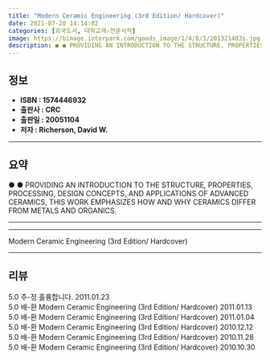 ```yaml
---
title: "Modern Ceramic Engineering (3rd Edition/ Hardcover)"
date: 2021-07-20 14:14:02
categories: [외국도서, 대학교재-전문서적]
image: https://bimage.interpark.com/goods_image/1/4/8/3/201321483s.jpg
description: ● ● PROVIDING AN INTRODUCTION TO THE STRUCTURE, PROPERTIES, PROCESSING, DESIGN CONCEPTS, AND APPLICATIONS OF ADVANCED CERAMICS, THIS WORK EMPHASIZES HOW AND W
---
```


## **정보**

- **ISBN : 1574446932**
- **출판사 : CRC**
- **출판일 : 20051104**
- **저자 : Richerson, David W.**

------



## **요약**

●  ●  PROVIDING AN INTRODUCTION TO THE STRUCTURE, PROPERTIES, PROCESSING, DESIGN CONCEPTS, AND APPLICATIONS OF ADVANCED CERAMICS, THIS WORK EMPHASIZES HOW AND WHY CERAMICS DIFFER FROM METALS AND ORGANICS.

------



------


Modern Ceramic Engineering (3rd Edition/ Hardcover) 

------


## **리뷰** 

5.0 주-정 훌륭합니다. 2011.01.23 <br/>5.0 배-환 Modern Ceramic Engineering (3rd Edition/ Hardcover) 2011.01.13 <br/>5.0 배-환 Modern Ceramic Engineering (3rd Edition/ Hardcover) 2011.01.04 <br/>5.0 배-환 Modern Ceramic Engineering (3rd Edition/ Hardcover) 2010.12.12 <br/>5.0 배-환 Modern Ceramic Engineering (3rd Edition/ Hardcover) 2010.11.28 <br/>5.0 배-환 Modern Ceramic Engineering (3rd Edition/ Hardcover) 2010.10.30 <br/>